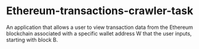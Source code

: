# Ethereum-transactions-crawler-task
An application that allows a user to view transaction data from the Ethereum blockchain associated with a specific wallet address W that the user inputs, starting with block B. 
